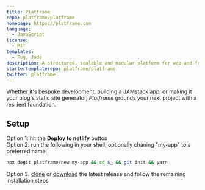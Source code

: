 ```yaml
---
title: Platframe
repo: platframe/platframe
homepage: https://platframe.com
language:
  - JavaScript
license:
  - MIT
templates:
  - Pug, Jade
description: A structured, scalable and modular platform for web and frontend development.
startertemplaterepo: platframe/platframe
twitter: platframe
---
```


Whether it's bespoke development, building a JAMstack app, or making it your blog's static site generator, *Platframe* grounds your next project with a resilient foundation.

## Setup

Option 1: hit the **Deploy to netlify** button  
Option 2: run the following in your shell, optionally chaning "my-app" to a preferred name
```bash
npx degit platframe/new my-app && cd $_ && git init && yarn
```
Option 3: [clone](https://github.com/platframe/platframe.git) or [download](https://github.com/platframe/platframe/releases/latest) the latest release and follow the remaining installation steps
